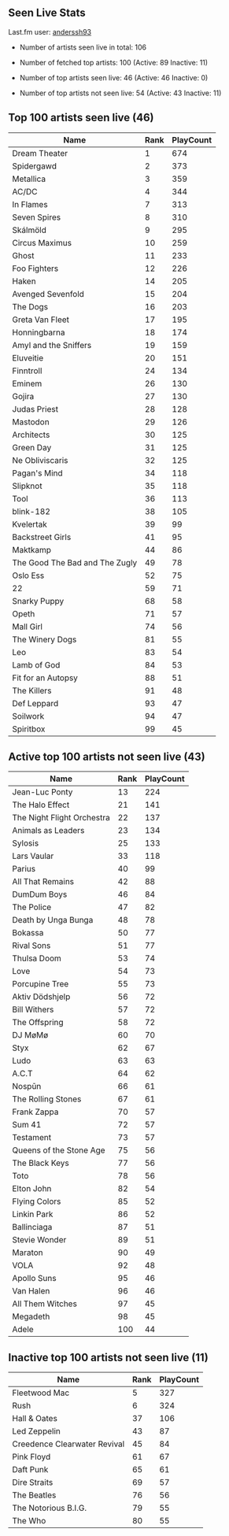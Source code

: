 ## Seen Live Stats

Last.fm user: [anderssh93](https://www.last.fm/user/anderssh93)

- Number of artists seen live in total: 106

- Number of fetched top artists: 100 (Active: 89 Inactive: 11)

- Number of top artists seen live: 46 (Active: 46 Inactive: 0)

- Number of top artists not seen live: 54 (Active: 43 Inactive: 11)

## Top 100 artists seen live (46)

Name                           | Rank | PlayCount
------------------------------ | ---- | ---------
Dream Theater                  | 1    | 674      
Spidergawd                     | 2    | 373      
Metallica                      | 3    | 359      
AC/DC                          | 4    | 344      
In Flames                      | 7    | 313      
Seven Spires                   | 8    | 310      
Skálmöld                       | 9    | 295      
Circus Maximus                 | 10   | 259      
Ghost                          | 11   | 233      
Foo Fighters                   | 12   | 226      
Haken                          | 14   | 205      
Avenged Sevenfold              | 15   | 204      
The Dogs                       | 16   | 203      
Greta Van Fleet                | 17   | 195      
Honningbarna                   | 18   | 174      
Amyl and the Sniffers          | 19   | 159      
Eluveitie                      | 20   | 151      
Finntroll                      | 24   | 134      
Eminem                         | 26   | 130      
Gojira                         | 27   | 130      
Judas Priest                   | 28   | 128      
Mastodon                       | 29   | 126      
Architects                     | 30   | 125      
Green Day                      | 31   | 125      
Ne Obliviscaris                | 32   | 125      
Pagan's Mind                   | 34   | 118      
Slipknot                       | 35   | 118      
Tool                           | 36   | 113      
blink-182                      | 38   | 105      
Kvelertak                      | 39   | 99       
Backstreet Girls               | 41   | 95       
Maktkamp                       | 44   | 86       
The Good The Bad and The Zugly | 49   | 78       
Oslo Ess                       | 52   | 75       
22                             | 59   | 71       
Snarky Puppy                   | 68   | 58       
Opeth                          | 71   | 57       
Mall Girl                      | 74   | 56       
The Winery Dogs                | 81   | 55       
Leo                            | 83   | 54       
Lamb of God                    | 84   | 53       
Fit for an Autopsy             | 88   | 51       
The Killers                    | 91   | 48       
Def Leppard                    | 93   | 47       
Soilwork                       | 94   | 47       
Spiritbox                      | 99   | 45       

## Active top 100 artists not seen live (43)

Name                       | Rank | PlayCount
-------------------------- | ---- | ---------
Jean-Luc Ponty             | 13   | 224      
The Halo Effect            | 21   | 141      
The Night Flight Orchestra | 22   | 137      
Animals as Leaders         | 23   | 134      
Sylosis                    | 25   | 133      
Lars Vaular                | 33   | 118      
Parius                     | 40   | 99       
All That Remains           | 42   | 88       
DumDum Boys                | 46   | 84       
The Police                 | 47   | 82       
Death by Unga Bunga        | 48   | 78       
Bokassa                    | 50   | 77       
Rival Sons                 | 51   | 77       
Thulsa Doom                | 53   | 74       
Love                       | 54   | 73       
Porcupine Tree             | 55   | 73       
Aktiv Dödshjelp            | 56   | 72       
Bill Withers               | 57   | 72       
The Offspring              | 58   | 72       
DJ MøMø                    | 60   | 70       
Styx                       | 62   | 67       
Ludo                       | 63   | 63       
A.C.T                      | 64   | 62       
Nospūn                     | 66   | 61       
The Rolling Stones         | 67   | 61       
Frank Zappa                | 70   | 57       
Sum 41                     | 72   | 57       
Testament                  | 73   | 57       
Queens of the Stone Age    | 75   | 56       
The Black Keys             | 77   | 56       
Toto                       | 78   | 56       
Elton John                 | 82   | 54       
Flying Colors              | 85   | 52       
Linkin Park                | 86   | 52       
Ballinciaga                | 87   | 51       
Stevie Wonder              | 89   | 51       
Maraton                    | 90   | 49       
VOLA                       | 92   | 48       
Apollo Suns                | 95   | 46       
Van Halen                  | 96   | 46       
All Them Witches           | 97   | 45       
Megadeth                   | 98   | 45       
Adele                      | 100  | 44       

## Inactive top 100 artists not seen live (11)

Name                         | Rank | PlayCount
---------------------------- | ---- | ---------
Fleetwood Mac                | 5    | 327      
Rush                         | 6    | 324      
Hall & Oates                 | 37   | 106      
Led Zeppelin                 | 43   | 87       
Creedence Clearwater Revival | 45   | 84       
Pink Floyd                   | 61   | 67       
Daft Punk                    | 65   | 61       
Dire Straits                 | 69   | 57       
The Beatles                  | 76   | 56       
The Notorious B.I.G.         | 79   | 55       
The Who                      | 80   | 55       
